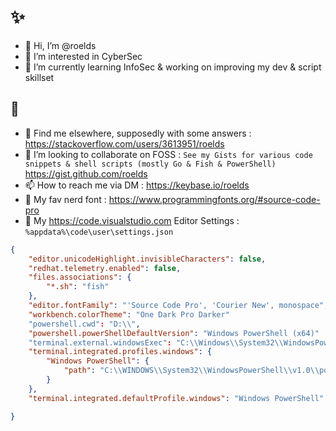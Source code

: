 # ✨
- 👋 Hi, I’m @roelds
- 👀 I’m interested in CyberSec
- 🌱 I’m currently learning InfoSec & working on improving my dev & script skillset
## 🤔
- 💬 Find me elsewhere, supposedly with some answers : 
https://stackoverflow.com/users/3613951/roelds
- 💞️ I’m looking to collaborate on FOSS : 
```See my Gists for various code snippets & shell scripts (mostly Go & Fish & PowerShell)```
https://gist.github.com/roelds
- 📫 How to reach me via DM : https://keybase.io/roelds
- 🔭 My fav nerd font : https://www.programmingfonts.org/#source-code-pro
- 🎨 My https://code.visualstudio.com Editor Settings : 
```%appdata%\code\user\settings.json```
```json
{
    "editor.unicodeHighlight.invisibleCharacters": false,
    "redhat.telemetry.enabled": false,
    "files.associations": {
        "*.sh": "fish"
    },
    "editor.fontFamily": "'Source Code Pro', 'Courier New', monospace",
    "workbench.colorTheme": "One Dark Pro Darker"
    "powershell.cwd": "D:\\",
    "powershell.powerShellDefaultVersion": "Windows PowerShell (x64)"
    "terminal.external.windowsExec": "C:\\Windows\\System32\\WindowsPowerShell\\v1.0\\powershell.exe",
    "terminal.integrated.profiles.windows": {
        "Windows PowerShell": {
            "path": "C:\\WINDOWS\\System32\\WindowsPowerShell\\v1.0\\powershell.exe"
        }
    },
    "terminal.integrated.defaultProfile.windows": "Windows PowerShell"

}
```

<!---
roelds/roelds is a ✨ special ✨ repository because its `README.md` (this file) appears on your GitHub profile.
You can click the Preview link to take a look at your changes.
--->
